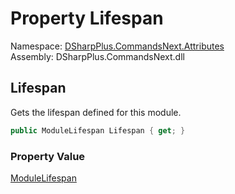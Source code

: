 # Property Lifespan

Namespace: [DSharpPlus.CommandsNext.Attributes](DSharpPlus.CommandsNext.Attributes.md)  
Assembly: DSharpPlus.CommandsNext.dll

## <a id="DSharpPlus_CommandsNext_Attributes_ModuleLifespanAttribute_Lifespan"></a>Lifespan

Gets the lifespan defined for this module.

```csharp
public ModuleLifespan Lifespan { get; }
```

### Property Value

[ModuleLifespan](DSharpPlus.CommandsNext.Attributes.ModuleLifespan.md)

